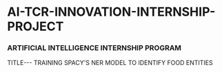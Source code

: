# AI-TCR-INNOVATION-INTERNSHIP-PROJECT #
### ARTIFICIAL INTELLIGENCE INTERNSHIP PROGRAM ###

TITLE---
TRAINING SPACY'S NER MODEL TO IDENTIFY FOOD ENTITIES
